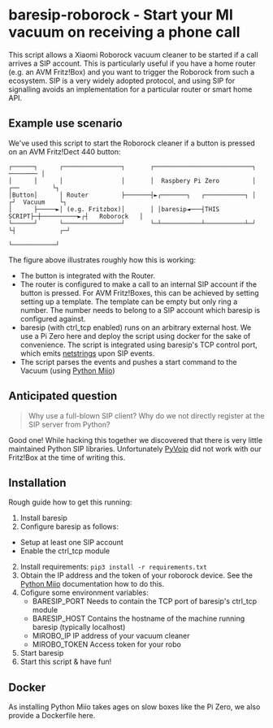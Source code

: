 # baresip-roborock - Start your MI vacuum on receiving a phone call

This script allows a Xiaomi Roborock vacuum cleaner to be started if a call arrives a SIP account. This is particularly useful if you have a home router (e.g. an AVM Fritz!Box) and you want to trigger the Roborock from such a ecosystem. SIP is a very widely adopted protocol, and using SIP for signalling avoids an implementation for a particular router or smart home API.

## Example use scenario

We've used this script to start the Roborock cleaner if a button is pressed on an AVM Fritz!Dect 440 button:

```
┌──────┐      ┌────────────────┐       ┌───────────────────────────┐                ──────── │
│      │      │                │       │  Raspbery Pi Zero         │             ┌──         └┐
│Button│      │ Router         ├───────┤►┌───────┐   ┌───────────┐ │            ┌┘  Vacuum    └┐
│      ├─────►│ (e.g. Fritzbox)│       │ │baresip◄───┤THIS SCRIPT├─┼──────────►┌┤   Roborock   │
└──────┘      └────────────────┘       └─┴───────────┴───────────┴─┘           └┤            ┌─┘
                                                                                └────────────┘
```

The figure above illustrates roughly how this is working:

- The button is integrated with the Router.
- The router is configured to make a call to an internal SIP account if the button is pressed. For AVM Fritz!Boxes, this can be achieved by setting setting up a template. The template can be empty but only ring a number. The number needs to belong to a SIP account which baresip is configured against.
- baresip (with ctrl_tcp enabled) runs on an arbitrary external host. We use a Pi Zero here and deploy the script using docker for the sake of convenience. The script is integrated using baresip's TCP control port, which emits [netstrings](http://cr.yp.to/proto/netswtrings.txt) upon SIP events.
- The script parses the events and pushes a start command to the Vacuum (using [Python Miio](https://github.com/rytilahti/python-miio))


## Anticipated question

> Why use a full-blown SIP client? Why do we not directly register at the SIP server from Python?

Good one! While hacking this together we discovered that there is very little maintained Python SIP libraries. Unfortunately [PyVoip](https://github.com/tayler6000/pyVoIP) did not work with our Fritz!Box at the time of writing this.

## Installation

Rough guide how to get this running:

1. Install baresip
2. Configure baresip as follows:
  - Setup at least one SIP account
  - Enable the ctrl_tcp module
2. Install requirements: ```pip3 install -r requirements.txt```
3. Obtain the IP address and the token of your roborock device. See the [Python Miio](https://github.com/rytilahti/python-miio) documentation how to do this.
4. Cofigure some environment variables:
   - BARESIP_PORT   Needs to contain the TCP port of baresip's ctrl_tcp module
   - BARESIP_HOST   Contains the hostname of the machine running baresip (typically localhost)
   - MIROBO_IP      IP address of your vacuum cleaner
   - MIROBO_TOKEN   Access token for your robo
5. Start baresip
6. Start this script & have fun!

## Docker

As installing Python Miio takes ages on slow boxes like the Pi Zero, we also provide a Dockerfile here.
